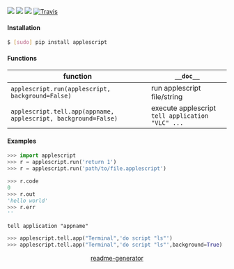 <!--
https://pypi.org/project/readme-generator/
-->

[![](https://img.shields.io/badge/OS-MacOS-blue.svg?longCache=True)]()
[![](https://img.shields.io/pypi/pyversions/applescript.svg?longCache=True)](https://pypi.org/project/applescript/)
[![](https://img.shields.io/pypi/v/applescript.svg?maxAge=3600)](https://pypi.org/project/applescript/)
[![Travis](https://api.travis-ci.org/looking-for-a-job/applescript.py.svg?branch=master)](https://travis-ci.org/looking-for-a-job/applescript.py/)

#### Installation
```bash
$ [sudo] pip install applescript
```

#### Functions
function|`__doc__`
-|-
`applescript.run(applescript, background=False)` |run applescript file/string
`applescript.tell.app(appname, applescript, background=False)` |execute applescript `tell application "VLC" ...`

#### Examples
```python
>>> import applescript
>>> r = applescript.run('return 1')
>>> r = applescript.run('path/to/file.applescript')

>>> r.code
0
>>> r.out
'hello world'
>>> r.err
''
```

`tell application "appname"`
```python
>>> applescript.tell.app("Terminal",'do script "ls"')
>>> applescript.tell.app("Terminal",'do script "ls"',background=True)
```

<p align="center">
    <a href="https://pypi.org/project/readme-generator/">readme-generator</a>
</p>